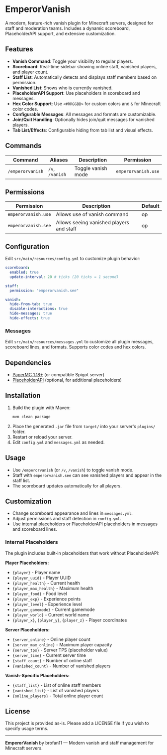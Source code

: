 # EmperorVanish

A modern, feature-rich vanish plugin for Minecraft servers, designed for staff and moderation teams. Includes a dynamic scoreboard, PlaceholderAPI support, and extensive customization.

## Features

- **Vanish Command**: Toggle your visibility to regular players.
- **Scoreboard**: Real-time sidebar showing online staff, vanished players, and player count.
- **Staff List**: Automatically detects and displays staff members based on permission.
- **Vanished List**: Shows who is currently vanished.
- **PlaceholderAPI Support**: Use placeholders in scoreboard and messages.
- **Hex Color Support**: Use `<#RRGGBB>` for custom colors and `&` for Minecraft color codes.
- **Configurable Messages**: All messages and formats are customizable.
- **Join/Quit Handling**: Optionally hides join/quit messages for vanished players.
- **Tab List/Effects**: Configurable hiding from tab list and visual effects.

## Commands

| Command            | Aliases         | Description                | Permission            |
|--------------------|----------------|----------------------------|-----------------------|
| `/emperorvanish`   | `/v`, `/vanish`| Toggle vanish mode         | `emperorvanish.use`   |

## Permissions

| Permission              | Description                                 | Default |
|------------------------|---------------------------------------------|---------|
| `emperorvanish.use`    | Allows use of vanish command                | op      |
| `emperorvanish.see`    | Allows seeing vanished players and staff    | op      |

## Configuration

Edit `src/main/resources/config.yml` to customize plugin behavior:

```yaml
scoreboard:
  enabled: true
  update-interval: 20 # ticks (20 ticks = 1 second)

staff:
  permission: "emperorvanish.see"

vanish:
  hide-from-tab: true
  disable-interactions: true
  hide-messages: true
  hide-effects: true
```

### Messages
Edit `src/main/resources/messages.yml` to customize all plugin messages, scoreboard lines, and formats. Supports color codes and hex colors.

## Dependencies
- [PaperMC 1.18+](https://papermc.io/) (or compatible Spigot server)
- [PlaceholderAPI](https://www.spigotmc.org/resources/placeholderapi.6245/) (optional, for additional placeholders)

## Installation
1. Build the plugin with Maven:
   ```sh
   mvn clean package
   ```
2. Place the generated `.jar` file from `target/` into your server's `plugins/` folder.
3. Restart or reload your server.
4. Edit `config.yml` and `messages.yml` as needed.

## Usage
- Use `/emperorvanish` (or `/v`, `/vanish`) to toggle vanish mode.
- Staff with `emperorvanish.see` can see vanished players and appear in the staff list.
- The scoreboard updates automatically for all players.

## Customization
- Change scoreboard appearance and lines in `messages.yml`.
- Adjust permissions and staff detection in `config.yml`.
- Use internal placeholders or PlaceholderAPI placeholders in messages and scoreboard lines.

### Internal Placeholders
The plugin includes built-in placeholders that work without PlaceholderAPI:

**Player Placeholders:**
- `{player}` - Player name
- `{player_uuid}` - Player UUID
- `{player_health}` - Current health
- `{player_max_health}` - Maximum health
- `{player_food}` - Food level
- `{player_exp}` - Experience points
- `{player_level}` - Experience level
- `{player_gamemode}` - Current gamemode
- `{player_world}` - Current world name
- `{player_x}`, `{player_y}`, `{player_z}` - Player coordinates

**Server Placeholders:**
- `{server_online}` - Online player count
- `{server_max_online}` - Maximum player capacity
- `{server_tps}` - Server TPS (placeholder value)
- `{server_time}` - Current server time
- `{staff_count}` - Number of online staff
- `{vanished_count}` - Number of vanished players

**Vanish-Specific Placeholders:**
- `{staff_list}` - List of online staff members
- `{vanished_list}` - List of vanished players
- `{online_players}` - Total online player count

## License
This project is provided as-is. Please add a LICENSE file if you wish to specify usage terms.

---

**EmperorVanish** by brofan11 — Modern vanish and staff management for Minecraft servers. 